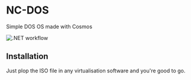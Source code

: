 # NC-DOS
Simple DOS OS made with Cosmos

![.NET workflow](https://github.com/new-cube/NC-DOS/workflows/dotnet.yml/badge.svg)

## Installation
Just plop the ISO file in any virtualisation software and you're good to go.
